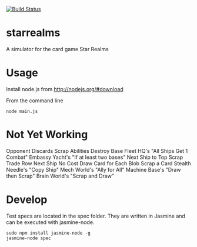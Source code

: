 [![Build Status](https://travis-ci.org/josschne/starrealms.svg?branch=master)](https://travis-ci.org/josschne/starrealms)

starrealms
==========

A simulator for the card game Star Realms

Usage
=====

Install node.js from http://nodejs.org/#download

From the command line
```
node main.js
```

Not Yet Working
===============
Opponent Discards
Scrap Abilities
Destroy Base
Fleet HQ's "All Ships Get 1 Combat"
Embassy Yacht's "If at least two bases"
Next Ship to Top
Scrap Trade Row
Next Ship No Cost
Draw Card for Each Blob
Scrap a Card
Stealth Needle's "Copy Ship"
Mech World's "Ally for All"
Machine Base's "Draw then Scrap"
Brain World's "Scrap and Draw"


Develop
=======

Test specs are located in the spec folder.  They are written in Jasmine and can be executed with jasmine-node.
```
sudo npm install jasmine-node -g
jasmine-node spec
```
